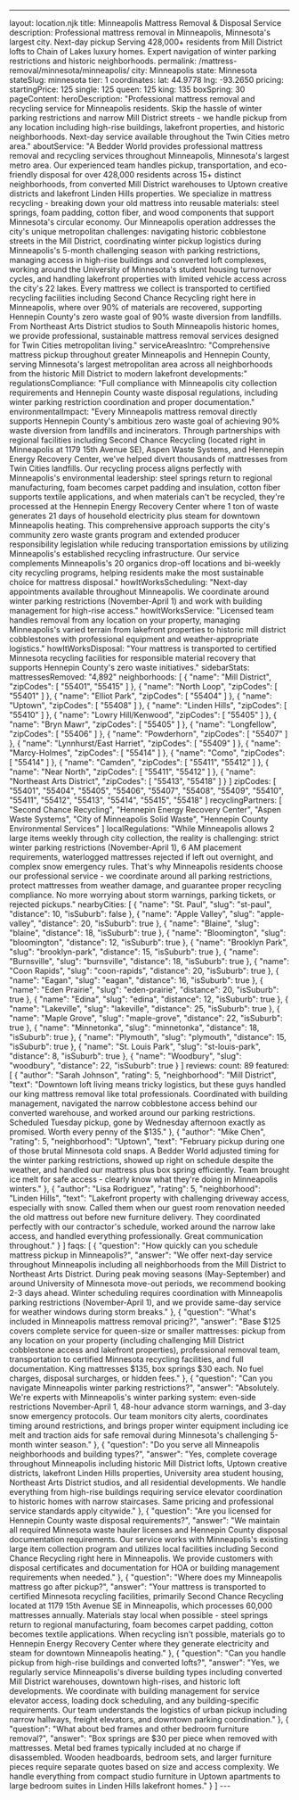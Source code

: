 ---
layout: location.njk
title: Minneapolis Mattress Removal & Disposal Service
description: Professional mattress removal in Minneapolis, Minnesota's largest city. Next-day pickup Serving 428,000+ residents from Mill District lofts to Chain of Lakes luxury homes. Expert navigation of winter parking restrictions and historic neighborhoods.
permalink: /mattress-removal/minnesota/minneapolis/
city: Minneapolis state: Minnesota stateSlug: minnesota tier: 1 coordinates: lat: 44.9778 lng: -93.2650 pricing: startingPrice: 125 single: 125 queen: 125 king: 135 boxSpring: 30 pageContent: heroDescription: "Professional mattress removal and recycling service for Minneapolis residents. Skip the hassle of winter parking restrictions and narrow Mill District streets - we handle pickup from any location including high-rise buildings, lakefront properties, and historic neighborhoods. Next-day service available throughout the Twin Cities metro area." aboutService: "A Bedder World provides professional mattress removal and recycling services throughout Minneapolis, Minnesota's largest metro area. Our experienced team handles pickup, transportation, and eco-friendly disposal for over 428,000 residents across 15+ distinct neighborhoods, from converted Mill District warehouses to Uptown creative districts and lakefront Linden Hills properties. We specialize in mattress recycling - breaking down your old mattress into reusable materials: steel springs, foam padding, cotton fiber, and wood components that support Minnesota's circular economy. Our Minneapolis operation addresses the city's unique metropolitan challenges: navigating historic cobblestone streets in the Mill District, coordinating winter pickup logistics during Minneapolis's 5-month challenging season with parking restrictions, managing access in high-rise buildings and converted loft complexes, working around the University of Minnesota's student housing turnover cycles, and handling lakefront properties with limited vehicle access across the city's 22 lakes. Every mattress we collect is transported to certified recycling facilities including Second Chance Recycling right here in Minneapolis, where over 90% of materials are recovered, supporting Hennepin County's zero waste goal of 90% waste diversion from landfills. From Northeast Arts District studios to South Minneapolis historic homes, we provide professional, sustainable mattress removal services designed for Twin Cities metropolitan living." serviceAreasIntro: "Comprehensive mattress pickup throughout greater Minneapolis and Hennepin County, serving Minnesota's largest metropolitan area across all neighborhoods from the historic Mill District to modern lakefront developments:" regulationsCompliance: "Full compliance with Minneapolis city collection requirements and Hennepin County waste disposal regulations, including winter parking restriction coordination and proper documentation." environmentalImpact: "Every Minneapolis mattress removal directly supports Hennepin County's ambitious zero waste goal of achieving 90% waste diversion from landfills and incinerators. Through partnerships with regional facilities including Second Chance Recycling (located right in Minneapolis at 1179 15th Avenue SE), Aspen Waste Systems, and Hennepin Energy Recovery Center, we've helped divert thousands of mattresses from Twin Cities landfills. Our recycling process aligns perfectly with Minneapolis's environmental leadership: steel springs return to regional manufacturing, foam becomes carpet padding and insulation, cotton fiber supports textile applications, and when materials can't be recycled, they're processed at the Hennepin Energy Recovery Center where 1 ton of waste generates 21 days of household electricity plus steam for downtown Minneapolis heating. This comprehensive approach supports the city's community zero waste grants program and extended producer responsibility legislation while reducing transportation emissions by utilizing Minneapolis's established recycling infrastructure. Our service complements Minneapolis's 20 organics drop-off locations and bi-weekly city recycling programs, helping residents make the most sustainable choice for mattress disposal." howItWorksScheduling: "Next-day appointments available throughout Minneapolis. We coordinate around winter parking restrictions (November-April 1) and work with building management for high-rise access." howItWorksService: "Licensed team handles removal from any location on your property, managing Minneapolis's varied terrain from lakefront properties to historic mill district cobblestones with professional equipment and weather-appropriate logistics." howItWorksDisposal: "Your mattress is transported to certified Minnesota recycling facilities for responsible material recovery that supports Hennepin County's zero waste initiatives." sidebarStats: mattressesRemoved: "4,892" neighborhoods: [ { "name": "Mill District", "zipCodes": [ "55401", "55415" ] }, { "name": "North Loop", "zipCodes": [ "55401" ] }, { "name": "Elliot Park", "zipCodes": [ "55404" ] }, { "name": "Uptown", "zipCodes": [ "55408" ] }, { "name": "Linden Hills", "zipCodes": [ "55410" ] }, { "name": "Lowry Hill/Kenwood", "zipCodes": [ "55405" ] }, { "name": "Bryn Mawr", "zipCodes": [ "55405" ] }, { "name": "Longfellow", "zipCodes": [ "55406" ] }, { "name": "Powderhorn", "zipCodes": [ "55407" ] }, { "name": "Lynnhurst/East Harriet", "zipCodes": [ "55409" ] }, { "name": "Marcy-Holmes", "zipCodes": [ "55414" ] }, { "name": "Como", "zipCodes": [ "55414" ] }, { "name": "Camden", "zipCodes": [ "55411", "55412" ] }, { "name": "Near North", "zipCodes": [ "55411", "55412" ] }, { "name": "Northeast Arts District", "zipCodes": [ "55413", "55418" ] } ] zipCodes: [ "55401", "55404", "55405", "55406", "55407", "55408", "55409", "55410", "55411", "55412", "55413", "55414", "55415", "55418" ] recyclingPartners: [ "Second Chance Recycling", "Hennepin Energy Recovery Center", "Aspen Waste Systems", "City of Minneapolis Solid Waste", "Hennepin County Environmental Services" ] localRegulations: "While Minneapolis allows 2 large items weekly through city collection, the reality is challenging: strict winter parking restrictions (November-April 1), 6 AM placement requirements, waterlogged mattresses rejected if left out overnight, and complex snow emergency rules. That's why Minneapolis residents choose our professional service - we coordinate around all parking restrictions, protect mattresses from weather damage, and guarantee proper recycling compliance. No more worrying about storm warnings, parking tickets, or rejected pickups." nearbyCities: [ { "name": "St. Paul", "slug": "st-paul", "distance": 10, "isSuburb": false }, { "name": "Apple Valley", "slug": "apple-valley", "distance": 20, "isSuburb": true }, { "name": "Blaine", "slug": "blaine", "distance": 18, "isSuburb": true }, { "name": "Bloomington", "slug": "bloomington", "distance": 12, "isSuburb": true }, { "name": "Brooklyn Park", "slug": "brooklyn-park", "distance": 15, "isSuburb": true }, { "name": "Burnsville", "slug": "burnsville", "distance": 18, "isSuburb": true }, { "name": "Coon Rapids", "slug": "coon-rapids", "distance": 20, "isSuburb": true }, { "name": "Eagan", "slug": "eagan", "distance": 16, "isSuburb": true }, { "name": "Eden Prairie", "slug": "eden-prairie", "distance": 20, "isSuburb": true }, { "name": "Edina", "slug": "edina", "distance": 12, "isSuburb": true }, { "name": "Lakeville", "slug": "lakeville", "distance": 25, "isSuburb": true }, { "name": "Maple Grove", "slug": "maple-grove", "distance": 22, "isSuburb": true }, { "name": "Minnetonka", "slug": "minnetonka", "distance": 18, "isSuburb": true }, { "name": "Plymouth", "slug": "plymouth", "distance": 15, "isSuburb": true }, { "name": "St. Louis Park", "slug": "st-louis-park", "distance": 8, "isSuburb": true }, { "name": "Woodbury", "slug": "woodbury", "distance": 22, "isSuburb": true } ] reviews: count: 89 featured: [ { "author": "Sarah Johnson", "rating": 5, "neighborhood": "Mill District", "text": "Downtown loft living means tricky logistics, but these guys handled our king mattress removal like total professionals. Coordinated with building management, navigated the narrow cobblestone access behind our converted warehouse, and worked around our parking restrictions. Scheduled Tuesday pickup, gone by Wednesday afternoon exactly as promised. Worth every penny of the $135." }, { "author": "Mike Chen", "rating": 5, "neighborhood": "Uptown", "text": "February pickup during one of those brutal Minnesota cold snaps. A Bedder World adjusted timing for the winter parking restrictions, showed up right on schedule despite the weather, and handled our mattress plus box spring efficiently. Team brought ice melt for safe access - clearly know what they're doing in Minneapolis winters." }, { "author": "Lisa Rodriguez", "rating": 5, "neighborhood": "Linden Hills", "text": "Lakefront property with challenging driveway access, especially with snow. Called them when our guest room renovation needed the old mattress out before new furniture delivery. They coordinated perfectly with our contractor's schedule, worked around the narrow lake access, and handled everything professionally. Great communication throughout." } ] faqs: [ { "question": "How quickly can you schedule mattress pickup in Minneapolis?", "answer": "We offer next-day service throughout Minneapolis including all neighborhoods from the Mill District to Northeast Arts District. During peak moving seasons (May-September) and around University of Minnesota move-out periods, we recommend booking 2-3 days ahead. Winter scheduling requires coordination with Minneapolis parking restrictions (November-April 1), and we provide same-day service for weather windows during storm breaks." }, { "question": "What's included in Minneapolis mattress removal pricing?", "answer": "Base $125 covers complete service for queen-size or smaller mattresses: pickup from any location on your property (including challenging Mill District cobblestone access and lakefront properties), professional removal team, transportation to certified Minnesota recycling facilities, and full documentation. King mattresses $135, box springs $30 each. No fuel charges, disposal surcharges, or hidden fees." }, { "question": "Can you navigate Minneapolis winter parking restrictions?", "answer": "Absolutely. We're experts with Minneapolis's winter parking system: even-side restrictions November-April 1, 48-hour advance storm warnings, and 3-day snow emergency protocols. Our team monitors city alerts, coordinates timing around restrictions, and brings proper winter equipment including ice melt and traction aids for safe removal during Minnesota's challenging 5-month winter season." }, { "question": "Do you serve all Minneapolis neighborhoods and building types?", "answer": "Yes, complete coverage throughout Minneapolis including historic Mill District lofts, Uptown creative districts, lakefront Linden Hills properties, University area student housing, Northeast Arts District studios, and all residential developments. We handle everything from high-rise buildings requiring service elevator coordination to historic homes with narrow staircases. Same pricing and professional service standards apply citywide." }, { "question": "Are you licensed for Hennepin County waste disposal requirements?", "answer": "We maintain all required Minnesota waste hauler licenses and Hennepin County disposal documentation requirements. Our service works with Minneapolis's existing large item collection program and utilizes local facilities including Second Chance Recycling right here in Minneapolis. We provide customers with disposal certificates and documentation for HOA or building management requirements when needed." }, { "question": "Where does my Minneapolis mattress go after pickup?", "answer": "Your mattress is transported to certified Minnesota recycling facilities, primarily Second Chance Recycling located at 1179 15th Avenue SE in Minneapolis, which processes 60,000 mattresses annually. Materials stay local when possible - steel springs return to regional manufacturing, foam becomes carpet padding, cotton becomes textile applications. When recycling isn't possible, materials go to Hennepin Energy Recovery Center where they generate electricity and steam for downtown Minneapolis heating." }, { "question": "Can you handle pickup from high-rise buildings and converted lofts?", "answer": "Yes, we regularly service Minneapolis's diverse building types including converted Mill District warehouses, downtown high-rises, and historic loft developments. We coordinate with building management for service elevator access, loading dock scheduling, and any building-specific requirements. Our team understands the logistics of urban pickup including narrow hallways, freight elevators, and downtown parking coordination." }, { "question": "What about bed frames and other bedroom furniture removal?", "answer": "Box springs are $30 per piece when removed with mattresses. Metal bed frames typically included at no charge if disassembled. Wooden headboards, bedroom sets, and larger furniture pieces require separate quotes based on size and access complexity. We handle everything from compact studio furniture in Uptown apartments to large bedroom suites in Linden Hills lakefront homes." } ] ---